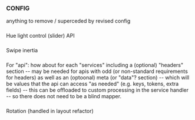 ### CONFIG

anything to remove / superceded by revised config 

### 

Hue light control (slider)
API

###

Swipe inertia

###

For "api": how about for each "services" including a (optional) "headers" section -- may be needed for apis with odd (or non-standard requirements for headers) as well as an (optoonal) meta (or "data"? section) -- which will be values that the api can access "as needed" (e.g. keys, tokens, extra fields) -- this can be offloaded to custom processing in the service handler -- so there does not need to be a blind mapper.

### 

Rotation (handled in layout refactor)

